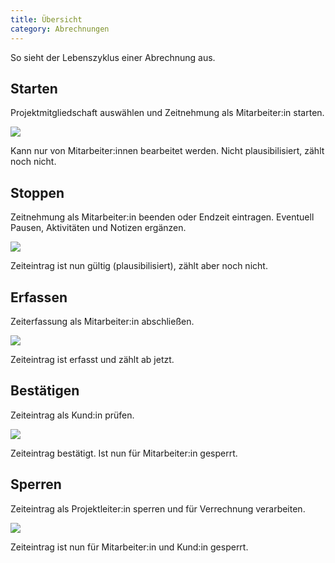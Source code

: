 ```yaml
---
title: Übersicht
category: Abrechnungen
---
```


<alert type="info">So sieht der Lebenszyklus einer Abrechnung aus.</alert>

## Starten

Projektmitgliedschaft auswählen und Zeitnehmung als Mitarbeiter:in starten.

<div class="grid grid-cols-2 items-center">
<div>
    <img src="/docs/times/anton-zeit-starten.png"></img>
</div>
<div class="items-center">
    <status-chip label="laufender Zeiteintrag" d="M12 20C16.4 20 20 16.4 20 12S16.4 4 12 4 4 7.6 4 12 7.6 20 12 20M12 2C17.5 2 22 6.5 22 12S17.5 22 12 22C6.5 22 2 17.5 2 12C2 6.5 6.5 2 12 2M12.5 12.8L7.7 15.6L7 14.2L11 11.9V7H12.5V12.8Z"></status-chip>
    
</div>
</div>
<p class="">Kann nur von Mitarbeiter:innen bearbeitet werden. Nicht plausibilisiert, zählt noch nicht.</p>

## Stoppen

Zeitnehmung als Mitarbeiter:in beenden oder Endzeit eintragen. Eventuell Pausen, Aktivitäten und Notizen ergänzen.

<div class="grid grid-cols-2 items-center">
<div>
    <img src="/docs/times/anton-zeit-stoppen.png"></img>
</div>
<div>
    <status-chip label="Offen" color="grey" d="M13 2.03V4.05C17.39 4.59 20.5 8.58 19.96 12.97C19.5 16.61 16.64 19.5 13 19.93V21.93C18.5 21.38 22.5 16.5 21.95 11C21.5 6.25 17.73 2.5 13 2.03M11 2.06C9.05 2.25 7.19 3 5.67 4.26L7.1 5.74C8.22 4.84 9.57 4.26 11 4.06V2.06M4.26 5.67C3 7.19 2.25 9.04 2.05 11H4.05C4.24 9.58 4.8 8.23 5.69 7.1L4.26 5.67M2.06 13C2.26 14.96 3.03 16.81 4.27 18.33L5.69 16.9C4.81 15.77 4.24 14.42 4.06 13H2.06M7.1 18.37L5.67 19.74C7.18 21 9.04 21.79 11 22V20C9.58 19.82 8.23 19.25 7.1 18.37M20 4H44M13 18H11V16H13V18M13 15H11C11 11.75 14 12 14 10C14 8.9 13.1 8 12 8S10 8.9 10 10H8C8 7.79 9.79 6 12 6S16 7.79 16 10C16 12.5 13 12.75 13 15Z"></status-chip>
</div>
</div>
    <p class="">Zeiteintrag ist nun gültig (plausibilisiert), zählt aber noch nicht.</p>

## Erfassen

Zeiterfassung als Mitarbeiter:in abschließen.

<div class="grid grid-cols-2 items-center">
<div>
    <img src="/docs/times/anton-zeit-erfassen.png"></img>
</div>
<div>
    <status-chip label="Erfasst" color="orange" d="M23.5 17L18.5 22L15 18.5L16.5 17L18.5 19L22 15.5L23.5 17M13.1 19.9C12.7 20 12.4 20 12 20C7.6 20 4 16.4 4 12S7.6 4 12 4 20 7.6 20 12C20 12.4 20 12.7 19.9 13.1C20.6 13.2 21.2 13.4 21.8 13.7C21.9 13.1 22 12.6 22 12C22 6.5 17.5 2 12 2S2 6.5 2 12C2 17.5 6.5 22 12 22C12.6 22 13.2 21.9 13.7 21.8C13.4 21.3 13.2 20.6 13.1 19.9M15.6 14.1L12.5 12.3V7H11V13L14.5 15.1C14.8 14.7 15.2 14.4 15.6 14.1Z"></status-chip>
</div>
</div>
    <p class="">Zeiteintrag ist erfasst und zählt ab jetzt.</p>

## Bestätigen

Zeiteintrag als Kund:in prüfen.

<div class="grid grid-cols-2 items-center">
<div>
    <img src="/docs/times/gerda-bestaetigen.png"></img>
</div>
<div>
    <status-chip color="green" label="Bestätigt" d="M21,7L9,19L3.5,13.5L4.91,12.09L9,16.17L19.59,5.59L21,7Z"></status-chip>
</div>
</div>
    <p class="">Zeiteintrag bestätigt. Ist nun für Mitarbeiter:in gesperrt.</p>

## Sperren

Zeiteintrag als Projektleiter:in sperren und für Verrechnung verarbeiten.

<div class="grid grid-cols-2 items-center">
<div>
    <img src="/docs/times/paul-sperren.png"></img>
</div>
<div>
    <status-chip color="green" label="Gesperrt" d="M14 15C14 16.11 13.11 17 12 17C10.89 17 10 16.1 10 15C10 13.89 10.89 13 12 13C13.11 13 14 13.9 14 15M13.09 20C13.21 20.72 13.46 21.39 13.81 22H6C4.89 22 4 21.1 4 20V10C4 8.89 4.89 8 6 8H7V6C7 3.24 9.24 1 12 1S17 3.24 17 6V8H18C19.11 8 20 8.9 20 10V13.09C19.67 13.04 19.34 13 19 13C18.66 13 18.33 13.04 18 13.09V10H6V20H13.09M9 8H15V6C15 4.34 13.66 3 12 3S9 4.34 9 6V8M21.34 15.84L17.75 19.43L16.16 17.84L15 19L17.75 22L22.5 17.25L21.34 15.84Z"></status-chip>
</div>
</div>
    <p class="">Zeiteintrag ist nun für Mitarbeiter:in und Kund:in gesperrt.</p>
